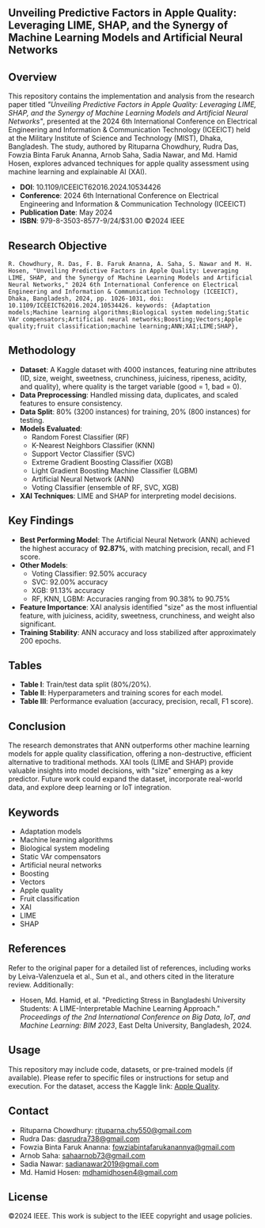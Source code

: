 ## Unveiling Predictive Factors in Apple Quality: Leveraging LIME, SHAP, and the Synergy of Machine Learning Models and Artificial Neural Networks

## Overview
This repository contains the implementation and analysis from the research paper titled *"Unveiling Predictive Factors in Apple Quality: Leveraging LIME, SHAP, and the Synergy of Machine Learning Models and Artificial Neural Networks"*, presented at the 2024 6th International Conference on Electrical Engineering and Information & Communication Technology (ICEEICT) held at the Military Institute of Science and Technology (MIST), Dhaka, Bangladesh. The study, authored by Rituparna Chowdhury, Rudra Das, Fowzia Binta Faruk Ananna, Arnob Saha, Sadia Nawar, and Md. Hamid Hosen, explores advanced techniques for apple quality assessment using machine learning and explainable AI (XAI).

- **DOI**: 10.1109/ICEEICT62016.2024.10534426
- **Conference**: 2024 6th International Conference on Electrical Engineering and Information & Communication Technology (ICEEICT)
- **Publication Date**: May 2024
- **ISBN**: 979-8-3503-8577-9/24/$31.00 ©2024 IEEE

## Research Objective
```
R. Chowdhury, R. Das, F. B. Faruk Ananna, A. Saha, S. Nawar and M. H. Hosen, "Unveiling Predictive Factors in Apple Quality: Leveraging LIME, SHAP, and the Synergy of Machine Learning Models and Artificial Neural Networks," 2024 6th International Conference on Electrical Engineering and Information & Communication Technology (ICEEICT), Dhaka, Bangladesh, 2024, pp. 1026-1031, doi: 10.1109/ICEEICT62016.2024.10534426. keywords: {Adaptation models;Machine learning algorithms;Biological system modeling;Static VAr compensators;Artificial neural networks;Boosting;Vectors;Apple quality;fruit classification;machine learning;ANN;XAI;LIME;SHAP},
```
## Methodology
- **Dataset**: A Kaggle dataset with 4000 instances, featuring nine attributes (ID, size, weight, sweetness, crunchiness, juiciness, ripeness, acidity, and quality), where quality is the target variable (good = 1, bad = 0).
- **Data Preprocessing**: Handled missing data, duplicates, and scaled features to ensure consistency.
- **Data Split**: 80% (3200 instances) for training, 20% (800 instances) for testing.
- **Models Evaluated**:
  - Random Forest Classifier (RF)
  - K-Nearest Neighbors Classifier (KNN)
  - Support Vector Classifier (SVC)
  - Extreme Gradient Boosting Classifier (XGB)
  - Light Gradient Boosting Machine Classifier (LGBM)
  - Artificial Neural Network (ANN)
  - Voting Classifier (ensemble of RF, SVC, XGB)
- **XAI Techniques**: LIME and SHAP for interpreting model decisions.

## Key Findings
- **Best Performing Model**: The Artificial Neural Network (ANN) achieved the highest accuracy of **92.87%**, with matching precision, recall, and F1 score.
- **Other Models**:
  - Voting Classifier: 92.50% accuracy
  - SVC: 92.00% accuracy
  - XGB: 91.13% accuracy
  - RF, KNN, LGBM: Accuracies ranging from 90.38% to 90.75%
- **Feature Importance**: XAI analysis identified "size" as the most influential feature, with juiciness, acidity, sweetness, crunchiness, and weight also significant.
- **Training Stability**: ANN accuracy and loss stabilized after approximately 200 epochs.

## Tables
- **Table I**: Train/test data split (80%/20%).
- **Table II**: Hyperparameters and training scores for each model.
- **Table III**: Performance evaluation (accuracy, precision, recall, F1 score).

## Conclusion
The research demonstrates that ANN outperforms other machine learning models for apple quality classification, offering a non-destructive, efficient alternative to traditional methods. XAI tools (LIME and SHAP) provide valuable insights into model decisions, with "size" emerging as a key predictor. Future work could expand the dataset, incorporate real-world data, and explore deep learning or IoT integration.

## Keywords
- Adaptation models
- Machine learning algorithms
- Biological system modeling
- Static VAr compensators
- Artificial neural networks
- Boosting
- Vectors
- Apple quality
- Fruit classification
- XAI
- LIME
- SHAP

## References
Refer to the original paper for a detailed list of references, including works by Leiva-Valenzuela et al., Sun et al., and others cited in the literature review. Additionally:
- Hosen, Md. Hamid, et al. "Predicting Stress in Bangladeshi University Students: A LIME-Interpretable Machine Learning Approach." *Proceedings of the 2nd International Conference on Big Data, IoT, and Machine Learning: BIM 2023*, East Delta University, Bangladesh, 2024.

## Usage
This repository may include code, datasets, or pre-trained models (if available). Please refer to specific files or instructions for setup and execution. For the dataset, access the Kaggle link: [Apple Quality](https://www.kaggle.com/datasets/nelgiriyewithana/apple-quality).

## Contact
- Rituparna Chowdhury: rituparna.chy550@gmail.com
- Rudra Das: dasrudra738@gmail.com
- Fowzia Binta Faruk Ananna: fowziabintafarukanannya@gmail.com
- Arnob Saha: sahaarnob73@gmail.com
- Sadia Nawar: sadianawar2019@gmail.com
- Md. Hamid Hosen: mdhamidhosen4@gmail.com

## License
©2024 IEEE. This work is subject to the IEEE copyright and usage policies.
